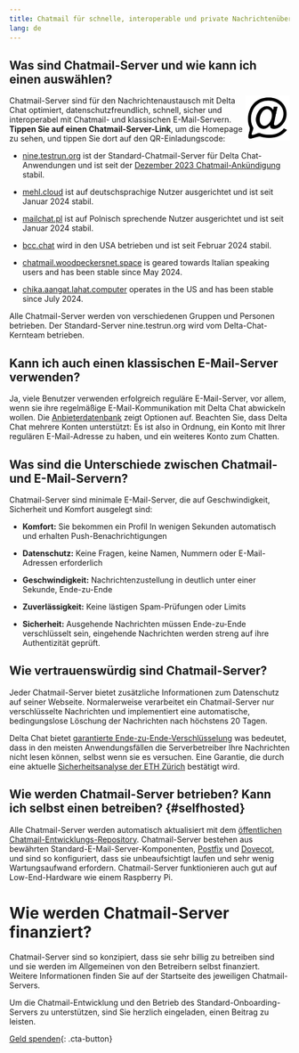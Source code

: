 ```yaml
---
title: Chatmail für schnelle, interoperable und private Nachrichtenübermittlung
lang: de
---
```



## Was sind Chatmail-Server und wie kann ich einen auswählen?

<img alt="Chatmail logo" src="../assets/logos/chatmail.svg" width="80" style="float:right;" />

Chatmail-Server sind für den Nachrichtenaustausch mit Delta Chat optimiert,   datenschutzfreundlich, schnell, sicher und interoperabel mit Chatmail- und klassischen E-Mail-Servern. 
**Tippen Sie auf einen Chatmail-Server-Link**, um die Homepage zu sehen, und tippen Sie dort auf den QR-Einladungscode: 

- [nine.testrun.org](https://nine.testrun.org) ist der Standard-Chatmail-Server
für Delta Chat-Anwendungen und ist seit der [Dezember 2023 Chatmail-Ankündigung](https://delta.chat/en/2023-12-13-chatmail) stabil.

- [mehl.cloud](https://mehl.cloud) ist auf deutschsprachige Nutzer ausgerichtet und ist seit Januar 2024 stabil.

- [mailchat.pl](https://mailchat.pl) ist auf Polnisch sprechende Nutzer ausgerichtet und ist seit Januar 2024 stabil.

- [bcc.chat](https://bcc.chat) wird in den USA betrieben und ist seit Februar 2024 stabil.

- [chatmail.woodpeckersnet.space](https://chatmail.woodpeckersnest.space/)
  is geared towards Italian speaking users and has been 
  stable since May 2024.

- [chika.aangat.lahat.computer](https://chika.aangat.lahat.computer/)
  operates in the US and has been stable since July 2024.

Alle Chatmail-Server werden von verschiedenen Gruppen und Personen betrieben. 
Der Standard-Server nine.testrun.org wird vom Delta-Chat-Kernteam betrieben. 

## Kann ich auch einen klassischen E-Mail-Server verwenden?

Ja, viele Benutzer verwenden erfolgreich reguläre E-Mail-Server, vor allem, wenn sie ihre regelmäßige E-Mail-Kommunikation mit Delta Chat abwickeln wollen.
Die [Anbieterdatenbank](https://providers.delta.chat) zeigt Optionen auf.
Beachten Sie, dass Delta Chat mehrere Konten unterstützt:
Es ist also in Ordnung, ein Konto mit Ihrer regulären E-Mail-Adresse zu haben, und ein weiteres Konto zum Chatten.


## Was sind die Unterschiede zwischen Chatmail- und E-Mail-Servern?

Chatmail-Server sind minimale E-Mail-Server, die auf Geschwindigkeit, Sicherheit und Komfort ausgelegt sind:

- **Komfort:** Sie bekommen ein Profil In wenigen Sekunden automatisch und erhalten Push-Benachrichtigungen

- **Datenschutz:** Keine Fragen, keine Namen, Nummern oder E-Mail-Adressen erforderlich

- **Geschwindigkeit:** Nachrichtenzustellung in deutlich unter einer Sekunde, Ende-zu-Ende

- **Zuverlässigkeit:** Keine lästigen Spam-Prüfungen oder Limits

- **Sicherheit:** Ausgehende Nachrichten müssen Ende-zu-Ende verschlüsselt sein, eingehende Nachrichten werden streng auf ihre Authentizität geprüft.


## Wie vertrauenswürdig sind Chatmail-Server?

Jeder Chatmail-Server bietet zusätzliche Informationen zum Datenschutz auf seiner Webseite.
Normalerweise verarbeitet ein Chatmail-Server nur verschlüsselte Nachrichten und
implementiert eine automatische, bedingungslose Löschung der Nachrichten nach höchstens 20 Tagen.

Delta Chat bietet [garantierte Ende-zu-Ende-Verschlüsselung](https://delta.chat/en/2023-11-23-jumbo-42)
was bedeutet, dass in den meisten Anwendungsfällen die Serverbetreiber Ihre Nachrichten nicht lesen können, selbst wenn sie es versuchen.
Eine Garantie, die durch eine aktuelle [Sicherheitsanalyse der ETH Zürich](https://delta.chat/en/2024-03-25-crypto-analysis-securejoin) bestätigt wird.


## Wie werden Chatmail-Server betrieben? Kann ich selbst einen betreiben? {#selfhosted}

Alle Chatmail-Server werden automatisch aktualisiert mit dem [öffentlichen Chatmail-Entwicklungs-Repository](https://github.com/deltachat/chatmail).
Chatmail-Server bestehen aus bewährten Standard-E-Mail-Server-Komponenten, [Postfix](https://postfix.org) und [Dovecot](https://dovecot.org), und sind so konfiguriert, dass sie unbeaufsichtigt laufen und sehr wenig Wartungsaufwand erfordern. Chatmail-Server funktionieren auch gut auf Low-End-Hardware wie einem Raspberry Pi.


# Wie werden Chatmail-Server finanziert?

Chatmail-Server sind so konzipiert, dass sie sehr billig zu betreiben sind und sie werden im Allgemeinen von den Betreibern selbst finanziert. Weitere Informationen finden Sie auf der Startseite des jeweiligen Chatmail-Servers.

Um die Chatmail-Entwicklung und den Betrieb des Standard-Onboarding-Servers zu unterstützen, sind Sie herzlich eingeladen, einen Beitrag zu leisten.

[Geld spenden](donate){: .cta-button}
